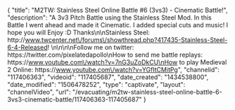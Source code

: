 {
    "title": "M2TW: Stainless Steel Online Battle #6 (3vs3) -  Cinematic Battle!",
    "description": "A 3v3 Pitch Battle using the Stainless Steel Mod.  In this Battle I went ahead and made it Cinematic.  I added special cuts and music!  I hope you will Enjoy :D  Thanks\n\nStainless Steel: http:\/\/www.twcenter.net\/forums\/showthread.php?417435-Stainless-Steel-6-4-Released! \n\n\n\nFollow me on twitter: https:\/\/twitter.com\/pixelatedapollo\nHow to send me battle replays: https:\/\/www.youtube.com\/watch?v=7nG3uZoDkCU\nHow to play Medieval 2 Online: https:\/\/www.youtube.com\/watch?v=YGfItCMitPg",
    "channelid": "117406363",
    "videoid": "117405687",
    "date_created": "1434538800",
    "date_modified": "1506478252",
    "type": "captivate",
    "layout": "channelVideo",
    "url": "\/evacuating\/m2tw-stainless-steel-online-battle-6-3vs3-cinematic-battle\/117406363-117405687"
}